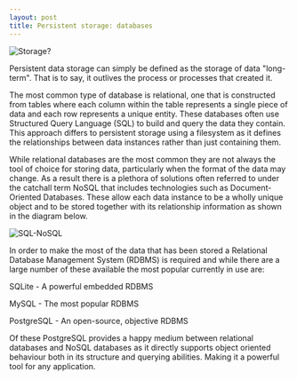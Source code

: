 ```yaml
---
layout: post
title: Persistent storage: databases 
---
```


![Storage?](http://gallery.gosi.at/d/16959-1/funny-pictures-chipmunk-has-storage.jpg)

Persistent data storage can simply be defined as the storage of data "long-term". That is to say, it outlives the process or processes that created it.

The most common type of database is relational, one that is constructed from tables where each column within the table represents a single piece of data and each row represents a unique entity. These databases often use Structured Query Language (SQL) to build and query the data they contain. This approach differs to persistent storage using a filesystem as it defines the relationships between data instances rather than just containing them.

While relational databases are the most common they are not always the tool of choice for storing data, particularly when the format of the data may change. As a result there is a plethora of solutions often referred to under the catchall term NoSQL that includes technologies such as Document-Oriented Databases. These allow each data instance to be a wholly unique object and to be stored together with its relationship information as shown in the diagram below.

![SQL-NoSQL](https://kvaes.files.wordpress.com/2015/01/1401269083847.jpg?w=788)

In order to make the most of the data that has been stored a Relational Database Management System (RDBMS) is required and while there are a large number of these available the most popular currently in use are:

SQLite - A powerful embedded RDBMS

MySQL - The most popular RDBMS

PostgreSQL - An open-source, objective RDBMS

Of these PostgreSQL provides a happy medium between relational databases and NoSQL databases as it directly supports object oriented behaviour both in its structure and querying abilities. Making it a powerful tool for any application.
